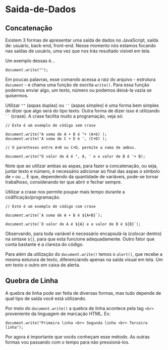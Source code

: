 # Saida-de-Dados

## Concatenação

Existem 3 formas de apresentar uma saída de dados no JavaScript, saída de: usuário, back-end, front-end.
Nesse momento nós estamos focando nas saídas de usuário, uma vez que nos trás resultado vísível em tela.

Um exemplo dessas é...

```
document.write("");
```

Em poucas palavras, esse comando acessa a raiz do arquivo - estrutura ```document``` - e chama uma função de escrita ```write()```. Para essa função podemos enviar algo, um texto, número ou podemos deixá-la vazia se quisermos.

Utilizar ```""``` (aspas duplas) ou ```''``` (aspas simples) é uma forma bem simples de dizer que algo será do tipo texto. Outra forma de dizer isso é utilizando ``` `` ``` (crase). A crase facilita muito a programação, veja só:

```
// Este é um exemplo de código sem crase

document.write("A soma de A + B é "+ (A+b) );
document.write('A soma de C + D é ', (C+D) );

// O parenteses entre A+B ou C+D, permite a soma de ambos.

document.write("O valor de A é ", A, ' e o valor de B é '+ B);
```

Note que ao utilizar ambas as aspas, para fazer a concatenação, ou seja, juntar texto e número, é necessário adicionar ao final das aspas o símbolo de ```+``` ou ```,```. E que, dependendo da quantidade de variáveis, pode-se tornar trabalhoso, considerando ter que abrir e fechar sempre.

Utilizar a crase nos permite poupar mais tempo durante a codificação/programação.


```
// Este é um exemplo de código com crase

document.write(`A soma de A + B é ${A+B}`);

document.write(`O valor de A é ${A} e o valor de B é ${B}`);
```

Observando, para toda variável é necessário encapsulá-la (colocar dentro) na sintaxe ```${}```, para que esta funcione adequadamente. Outro fator que conta bastante é a clareza do código.

Para além da utilização do ```document.write()``` temos o ```alert()```, que recebe a mesma esturura de texto, diferenciando apenas na saída vísual em tela. Um em texto o outro em caixa de alerta.


## Quebra de Linha

A quebra de linha pode ser feita de diversas formas, mas tudo depende de qual tipo de saída você está utilizando.

Por meio do ```document.write()``` a quebra de linha acontece pela tag ```<br>``` proveniente da linguagem de marcação HTML. Ex:

```
document.write("Primeira linha <br> Segunda linha <br> Terceira linha");
```

Por agora é importante que vocês conheçam esse método. As outras formas vou passando com o tempo para não pressioná-los.



